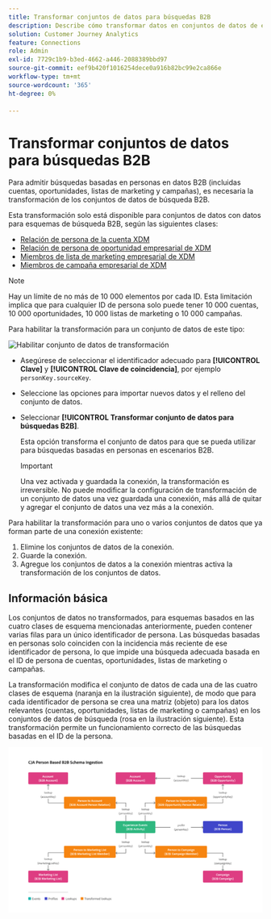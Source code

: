 ```yaml
---
title: Transformar conjuntos de datos para búsquedas B2B
description: Describe cómo transformar datos en conjuntos de datos de esquemas de búsqueda B2B específicos
solution: Customer Journey Analytics
feature: Connections
role: Admin
exl-id: 7729c1b9-b3ed-4662-a446-2088389bbd97
source-git-commit: eef9b420f1016254dece0a916b82bc99e2ca866e
workflow-type: tm+mt
source-wordcount: '365'
ht-degree: 0%

---
```


# Transformar conjuntos de datos para búsquedas B2B

Para admitir búsquedas basadas en personas en datos B2B (incluidas cuentas, oportunidades, listas de marketing y campañas), es necesaria la transformación de los conjuntos de datos de búsqueda B2B.

Esta transformación solo está disponible para conjuntos de datos con datos para esquemas de búsqueda B2B, según las siguientes clases:

* [Relación de persona de la cuenta XDM](https://experienceleague.adobe.com/en/docs/experience-platform/xdm/classes/b2b/business-account-person-relation)
* [Relación de persona de oportunidad empresarial de XDM](https://experienceleague.adobe.com/en/docs/experience-platform/xdm/classes/b2b/business-opportunity-person-relation)
* [Miembros de lista de marketing empresarial de XDM](https://experienceleague.adobe.com/en/docs/experience-platform/xdm/classes/b2b/business-marketing-list-members)
* [Miembros de campaña empresarial de XDM](https://experienceleague.adobe.com/en/docs/experience-platform/xdm/classes/b2b/business-campaign-members)

>[!NOTE]
>
>Hay un límite de no más de 10 000 elementos por cada ID. Esta limitación implica que para cualquier ID de persona solo puede tener 10 000 cuentas, 10 000 oportunidades, 10 000 listas de marketing o 10 000 campañas.


Para habilitar la transformación para un conjunto de datos de este tipo:

![Habilitar conjunto de datos de transformación](assets/transform-dataset.gif)

* Asegúrese de seleccionar el identificador adecuado para **[!UICONTROL Clave]** y **[!UICONTROL Clave de coincidencia]**, por ejemplo `personKey.sourceKey`.

* Seleccione las opciones para importar nuevos datos y el relleno del conjunto de datos.

* Seleccionar **[!UICONTROL Transformar conjunto de datos para búsquedas B2B]**.

  Esta opción transforma el conjunto de datos para que se pueda utilizar para búsquedas basadas en personas en escenarios B2B.


  >[!IMPORTANT]
  >
  >Una vez activada y guardada la conexión, la transformación es irreversible. No puede modificar la configuración de transformación de un conjunto de datos una vez guardada una conexión, más allá de quitar y agregar el conjunto de datos una vez más a la conexión.

Para habilitar la transformación para uno o varios conjuntos de datos que ya forman parte de una conexión existente:

1. Elimine los conjuntos de datos de la conexión.
1. Guarde la conexión.
1. Agregue los conjuntos de datos a la conexión mientras activa la transformación de los conjuntos de datos.

## Información básica

Los conjuntos de datos no transformados, para esquemas basados en las cuatro clases de esquema mencionadas anteriormente, pueden contener varias filas para un único identificador de persona. Las búsquedas basadas en personas solo coinciden con la incidencia más reciente de ese identificador de persona, lo que impide una búsqueda adecuada basada en el ID de persona de cuentas, oportunidades, listas de marketing o campañas.

La transformación modifica el conjunto de datos de cada una de las cuatro clases de esquema (naranja en la ilustración siguiente), de modo que para cada identificador de persona se crea una matriz (objeto) para los datos relevantes (cuentas, oportunidades, listas de marketing o campañas) en los conjuntos de datos de búsqueda (rosa en la ilustración siguiente). Esta transformación permite un funcionamiento correcto de las búsquedas basadas en el ID de la persona.

![Esquemas B2B](./assets/b2b-schemas.svg)
